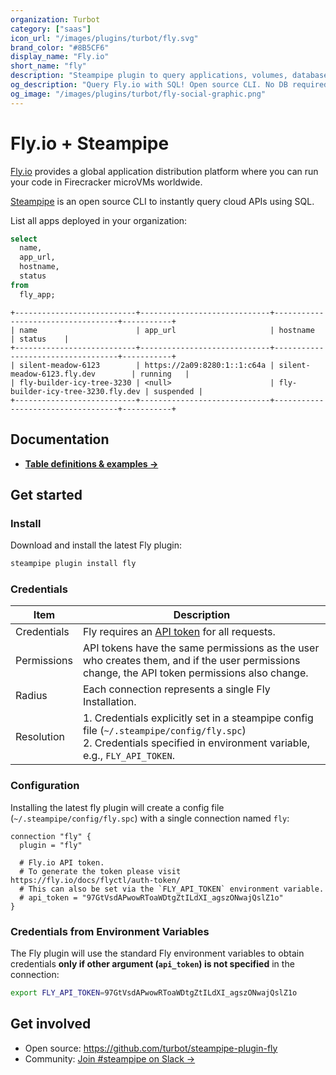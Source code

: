 ```yaml
---
organization: Turbot
category: ["saas"]
icon_url: "/images/plugins/turbot/fly.svg"
brand_color: "#8B5CF6"
display_name: "Fly.io"
short_name: "fly"
description: "Steampipe plugin to query applications, volumes, databases, and more from your Fly organization."
og_description: "Query Fly.io with SQL! Open source CLI. No DB required."
og_image: "/images/plugins/turbot/fly-social-graphic.png"
---
```


# Fly.io + Steampipe

[Fly.io](https://fly.io) provides a global application distribution platform where you can run your code in Firecracker microVMs worldwide.

[Steampipe](https://steampipe.io) is an open source CLI to instantly query cloud APIs using SQL.

List all apps deployed in your organization:

```sql
select
  name,
  app_url,
  hostname,
  status
from
  fly_app;
```

```
+---------------------------+-----------------------------+-----------------------------------+-----------+
| name                      | app_url                     | hostname                          | status    |
+---------------------------+-----------------------------+-----------------------------------+-----------+
| silent-meadow-6123        | https://2a09:8280:1::1:c64a | silent-meadow-6123.fly.dev        | running   |
| fly-builder-icy-tree-3230 | <null>                      | fly-builder-icy-tree-3230.fly.dev | suspended |
+---------------------------+-----------------------------+-----------------------------------+-----------+
```

## Documentation

- **[Table definitions & examples →](/plugins/turbot/fly/tables)**

## Get started

### Install

Download and install the latest Fly plugin:

```bash
steampipe plugin install fly
```

### Credentials

| Item        | Description                                                                                                                                                            |
| ----------- | ---------------------------------------------------------------------------------------------------------------------------------------------------------------------- |
| Credentials | Fly requires an [API token](https://fly.io/docs/flyctl/auth-token/) for all requests.                                                                                  |
| Permissions | API tokens have the same permissions as the user who creates them, and if the user permissions change, the API token permissions also change.                          |
| Radius      | Each connection represents a single Fly Installation.                                                                                                                  |
| Resolution  | 1. Credentials explicitly set in a steampipe config file (`~/.steampipe/config/fly.spc`)<br />2. Credentials specified in environment variable, e.g., `FLY_API_TOKEN`. |

### Configuration

Installing the latest fly plugin will create a config file (`~/.steampipe/config/fly.spc`) with a single connection named `fly`:

```hcl
connection "fly" {
  plugin = "fly"

  # Fly.io API token.
  # To generate the token please visit https://fly.io/docs/flyctl/auth-token/
  # This can also be set via the `FLY_API_TOKEN` environment variable.
  # api_token = "97GtVsdAPwowRToaWDtgZtILdXI_agszONwajQslZ1o"
}
```

### Credentials from Environment Variables

The Fly plugin will use the standard Fly environment variables to obtain credentials **only if other argument (`api_token`) is not specified** in the connection:

```sh
export FLY_API_TOKEN=97GtVsdAPwowRToaWDtgZtILdXI_agszONwajQslZ1o
```

## Get involved

- Open source: https://github.com/turbot/steampipe-plugin-fly
- Community: [Join #steampipe on Slack →](https://turbot.com/community/join)
